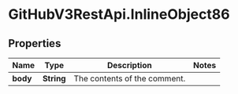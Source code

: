 # GitHubV3RestApi.InlineObject86

## Properties

Name | Type | Description | Notes
------------ | ------------- | ------------- | -------------
**body** | **String** | The contents of the comment. | 


